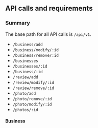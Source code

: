 ## API calls and requirements

### Summary

The base path for all API calls is `/api/v1`.

* `/business/add`
* `/business/modify/:id`
* `/business/remove/:id`
* `/businesses`
* `/businesses/:id`
* `/business/:id`
* `/review/add`
* `/review/modify/:id`
* `/review/remove/:id`
* `/photo/add`
* `/photo/remove/:id`
* `/photo/modify/:id`
* `/photos/:id`

#### Business

